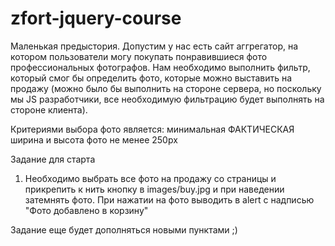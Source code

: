 # zfort-jquery-course

Маленькая предыстория.
Допустим у нас есть сайт аггрегатор, на котором пользователи могу покупать понравившиеся фото профессиональных фотографов.
Нам необходимо выполнить фильтр, который смог бы определить фото, которые можно выставить на продажу (можно было бы выполнить
на стороне сервера, но поскольку мы JS разработчики, все необходимую фильтрацию будет выполнять на стороне клиента).

Критериями выбора фото является:
минимальная ФАКТИЧЕСКАЯ ширина и высота фото не менее 250px


Задание для старта
1. Необходимо выбрать все фото на продажу со страницы и прикрепить к нить кнопку в images/buy.jpg и при наведении затемнять фото.
При нажатии на фото выводить в alert с надписью "Фото добавлено в корзину"

Задание еще будет дополняться новыми пунктами ;)
